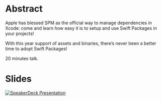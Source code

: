 # Abstract
Apple has blessed SPM as the official way to manage dependencies in Xcode:
come and learn how easy it is to setup and use Swift Packages in your projects!

With this year support of assets and binaries, there’s never been a better time to adopt Swift Packages!

20 minutes talk.

# Slides
[![SpeakerDeck Presentation](https://files.speakerdeck.com/presentations/15624bc82397487ab499481ba40f6d6f/slide_0.jpg)](https://speakerdeck.com/zntfdr/swift-package-all-the-things)
